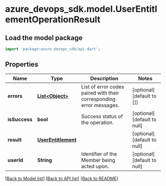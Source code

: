 # azure_devops_sdk.model.UserEntitlementOperationResult

## Load the model package
```dart
import 'package:azure_devops_sdk/api.dart';
```

## Properties
Name | Type | Description | Notes
------------ | ------------- | ------------- | -------------
**errors** | [**List&lt;Object&gt;**](Object.md) | List of error codes paired with their corresponding error messages. | [optional] [default to []]
**isSuccess** | **bool** | Success status of the operation. | [optional] [default to null]
**result** | [**UserEntitlement**](UserEntitlement.md) |  | [optional] [default to null]
**userId** | **String** | Identifier of the Member being acted upon. | [optional] [default to null]

[[Back to Model list]](../README.md#documentation-for-models) [[Back to API list]](../README.md#documentation-for-api-endpoints) [[Back to README]](../README.md)


